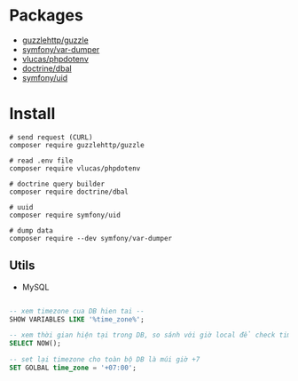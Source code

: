 # Packages

- [guzzlehttp/guzzle](https://docs.guzzlephp.org/en/stable/overview.html)
- [symfony/var-dumper](https://symfony.com/doc/current/components/var_dumper.html)
- [vlucas/phpdotenv](https://github.com/vlucas/phpdotenv)
- [doctrine/dbal](https://www.doctrine-project.org/projects/doctrine-dbal/en/latest/reference/introduction.html)
- [symfony/uid](https://symfony.com/doc/current/components/uid.html)

# Install 
```
# send request (CURL)
composer require guzzlehttp/guzzle

# read .env file
composer require vlucas/phpdotenv

# doctrine query builder
composer require doctrine/dbal

# uuid
composer require symfony/uid

# dump data
composer require --dev symfony/var-dumper
```

## Utils

- MySQL
```sql

-- xem timezone cua DB hien tai --
SHOW VARIABLES LIKE '%time_zone%';

-- xem thời gian hiện tại trong DB, so sánh với giờ local để check timezone --
SELECT NOW();

-- set lại timezone cho toàn bộ DB là múi giờ +7
SET GOLBAL time_zone = '+07:00';

```